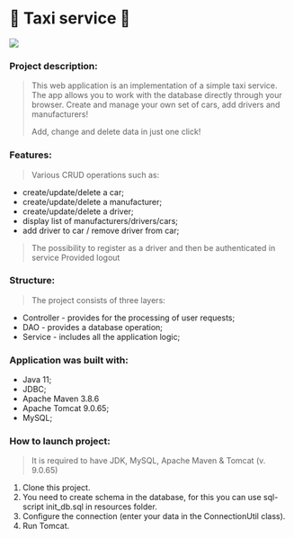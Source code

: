 # 🚕 Taxi service 🚕
![](https://t4.ftcdn.net/jpg/03/14/92/29/360_F_314922983_mdsn0ZPqCSWbuDQBfsV3mjhsGrCyGDas.jpg)

### Project description:
> This web application is an implementation of a simple taxi service. 
> The app allows you to work with the database directly through your browser. 
> Create and manage your own set of cars, add drivers and manufacturers!  
> 
> Add, change and delete data in just one click!

### Features: 
> Various CRUD operations such as:
* create/update/delete a car;
* create/update/delete a manufacturer;
* create/update/delete a driver;
* display list of manufacturers/drivers/cars;
* add driver to car / remove driver from car;
> The possibility to register as a driver and then be authenticated in service
> Provided logout

### Structure:
> The project consists of three layers:
* Controller - provides for the processing of user requests;
* DAO - provides a database operation;
* Service - includes all the application logic;

### Application was built with:
* Java 11;
* JDBC;
* Apache Maven 3.8.6 
* Apache Tomcat 9.0.65;
* MySQL;

### How to launch project:
> It is required to have JDK, MySQL, Apache Maven & Tomcat (v. 9.0.65)
1. Clone this project.
2. You need to create schema in the database, for this you can use sql-script init_db.sql in resources folder.
3. Configure the connection (enter your data in the ConnectionUtil class).
4. Run Tomcat.